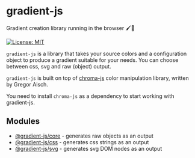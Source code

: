 # gradient-js
Gradient creation library running in the browser 🖌🌈

[![License: MIT](https://img.shields.io/badge/License-MIT-yellow.svg)](https://opensource.org/licenses/MIT)

`gradient-js` is a library that takes your source colors and a configuration object to produce a gradient suitable for your needs. You can choose between css, svg and raw (object) output.

`gradient-js` is built on top of [chroma-js](https://github.com/gka/chroma.js) color manipulation library, written by Gregor Aisch.

You need to install `chroma-js` as a dependency to start working with gradient-js.

## Modules

- [@gradient-js/core](https://github.com/afternoon2/gradient-js/tree/dev/packages/core) - generates raw objects as an output
- [@gradient-js/css](https://github.com/afternoon2/gradient-js/tree/dev/packages/css) - generates css strings as an output
- [@gradient-js/svg](https://github.com/afternoon2/gradient-js/tree/dev/packages/svg) - generates svg DOM nodes as an output
